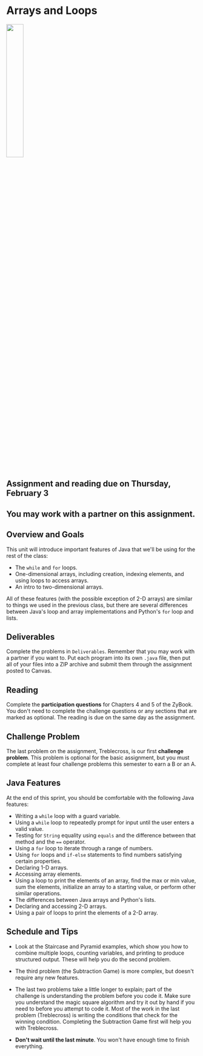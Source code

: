 # Arrays and Loops

<img src="https://miro.medium.com/max/1006/1*iJhMo_FJ6ka70UU1t_h1eQ.png" width="30%" />

## Assignment and reading due on Thursday, February 3

## You may work with a partner on this assignment.

## Overview and Goals
This unit will introduce important features of Java that we'll be using for the rest of the class:

- The `while` and `for` loops.
- One-dimensional arrays, including creation, indexing elements, and using loops to access arrays.
- An intro to two-dimensional arrays.

All of these features (with the possible exception of 2-D arrays) are similar to things we used in the previous class, but there are several
differences between Java's loop and array implementations and Python's `for` loop and lists.


## Deliverables

Complete the problems in `Deliverables`. Remember that you may work with a partner if you want to. Put each program into its own `.java` file, then put all of your files into a ZIP archive and submit them through the assignment posted to Canvas.

## Reading

Complete the **participation questions** for Chapters 4 and 5 of the ZyBook. You don't need to complete the challenge questions or any sections that are marked as optional. The reading is due on the same day as the assignment.


## Challenge Problem

The last problem on the assignment, Treblecross, is our first **challenge problem**. This problem is optional for the basic assignment, but you must complete at least four challenge problems this semester to earn a B or an A.


## Java Features

At the end of this sprint, you should be comfortable with the following Java features:

- Writing a `while` loop with a guard variable.
- Using a `while` loop to repeatedly prompt for input until the user enters a valid value.
- Testing for `String` equality using `equals` and the difference between that method and the `==` operator.
- Using a `for` loop to iterate through a range of numbers.
- Using `for` loops and `if-else` statements to find numbers satisfying certain properties.
- Declaring 1-D arrays.
- Accessing array elements.
- Using a loop to print the elements of an array, find the max or min value, sum the elements, initialize an array to a starting value, or perform other
similar operations.
- The differences between Java arrays and Python's lists.
- Declaring and accessing 2-D arrays.
- Using a pair of loops to print the elements of a 2-D array.

## Schedule and Tips

- Look at the Staircase and Pyramid examples, which show you how to combine multiple loops, counting variables, and printing to produce structured output. These will help you do the second problem.

- The third problem (the Subtraction Game) is more complex, but doesn't require any new features.

- The last two problems take a little longer to explain; part of the challenge is understanding the problem before you code it. Make sure you understand the magic square algorithm and try it out by hand if you need to
before you attempt to code it. Most of the work in the last problem (Treblecross) is writing the conditions that check for the winning condition. Completing the Subtraction
Game first will help you with Treblecross.

- **Don't wait until the last minute**. You won't have enough time to finish everything.


